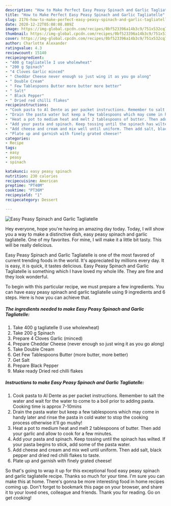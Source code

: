 ```yaml
---
description: "How to Make Perfect Easy Peasy Spinach and Garlic Tagliatelle"
title: "How to Make Perfect Easy Peasy Spinach and Garlic Tagliatelle"
slug: 2176-how-to-make-perfect-easy-peasy-spinach-and-garlic-tagliatelle
date: 2020-12-22T05:08:08.809Z
image: https://img-global.cpcdn.com/recipes/0bf523396a14b3c9/751x532cq70/easy-peasy-spinach-and-garlic-tagliatelle-recipe-main-photo.jpg
thumbnail: https://img-global.cpcdn.com/recipes/0bf523396a14b3c9/751x532cq70/easy-peasy-spinach-and-garlic-tagliatelle-recipe-main-photo.jpg
cover: https://img-global.cpcdn.com/recipes/0bf523396a14b3c9/751x532cq70/easy-peasy-spinach-and-garlic-tagliatelle-recipe-main-photo.jpg
author: Charlotte Alexander
ratingvalue: 4.3
reviewcount: 15140
recipeingredient:
- "400 g tagliatelle I use wholewheat"
- "200 g Spinach"
- "4 Cloves Garlic minced"
- " Cheddar Cheese never enough so just wing it as you go along"
- " Double Cream"
- " Few Tablespoons Butter more butter more better"
- " Salt"
- " Black Pepper"
- " Dried red chilli flakes"
recipeinstructions:
- "Cook pasta to Al Dente as per packet instructions. Remember to salt the water and wait for the water to come to a boil prior to adding pasta. Cooking time is approx 7-10mins"
- "Drain the pasta water but keep a few tablespoons which may come in handy later and rinse the pasta in cold water to stop the cooking process otherwise it&#39;ll go mushy!"
- "Heat a pot to medium heat and melt 2 tablespoons of butter. Then add your garlic and allow to cook for a few minutes."
- "Add your pasta and spinach. Keep tossing until the spinach has wilted. If your pasta begins to stick, add some of the pasta water."
- "Add cheese and cream and mix well until uniform. Then add salt, black pepper and dried red chilli flakes to taste."
- "Plate up and garnish with finely grated cheese!"
categories:
- Recipe
tags:
- easy
- peasy
- spinach

katakunci: easy peasy spinach 
nutrition: 230 calories
recipecuisine: American
preptime: "PT40M"
cooktime: "PT36M"
recipeyield: "1"
recipecategory: Dessert

---
```



![Easy Peasy Spinach and Garlic Tagliatelle](https://img-global.cpcdn.com/recipes/0bf523396a14b3c9/751x532cq70/easy-peasy-spinach-and-garlic-tagliatelle-recipe-main-photo.jpg)

Hey everyone, hope you're having an amazing day today. Today, I will show you a way to make a distinctive dish, easy peasy spinach and garlic tagliatelle. One of my favorites. For mine, I will make it a little bit tasty. This will be really delicious.



Easy Peasy Spinach and Garlic Tagliatelle is one of the most favored of current trending foods in the world. It's appreciated by millions every day. It is easy, it is quick, it tastes delicious. Easy Peasy Spinach and Garlic Tagliatelle is something which I have loved my whole life. They are fine and they look wonderful.


To begin with this particular recipe, we must prepare a few ingredients. You can have easy peasy spinach and garlic tagliatelle using 9 ingredients and 6 steps. Here is how you can achieve that.

<!--inarticleads1-->

##### The ingredients needed to make Easy Peasy Spinach and Garlic Tagliatelle:

1. Take 400 g tagliatelle (I use wholewheat)
1. Take 200 g Spinach
1. Prepare 4 Cloves Garlic (minced)
1. Prepare  Cheddar Cheese (never enough so just wing it as you go along)
1. Take  Double Cream
1. Get  Few Tablespoons Butter (more butter, more better)
1. Get  Salt
1. Prepare  Black Pepper
1. Make ready  Dried red chilli flakes




<!--inarticleads2-->

##### Instructions to make Easy Peasy Spinach and Garlic Tagliatelle:

1. Cook pasta to Al Dente as per packet instructions. Remember to salt the water and wait for the water to come to a boil prior to adding pasta. Cooking time is approx 7-10mins
1. Drain the pasta water but keep a few tablespoons which may come in handy later and rinse the pasta in cold water to stop the cooking process otherwise it&#39;ll go mushy!
1. Heat a pot to medium heat and melt 2 tablespoons of butter. Then add your garlic and allow to cook for a few minutes.
1. Add your pasta and spinach. Keep tossing until the spinach has wilted. If your pasta begins to stick, add some of the pasta water.
1. Add cheese and cream and mix well until uniform. Then add salt, black pepper and dried red chilli flakes to taste.
1. Plate up and garnish with finely grated cheese!




So that's going to wrap it up for this exceptional food easy peasy spinach and garlic tagliatelle recipe. Thanks so much for your time. I'm sure you can make this at home. There's gonna be more interesting food in home recipes coming up. Don't forget to bookmark this page on your browser, and share it to your loved ones, colleague and friends. Thank you for reading. Go on get cooking!
